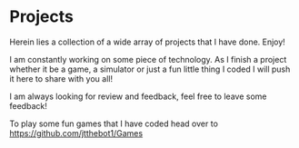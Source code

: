 # Projects
Herein lies a collection of a wide array of projects that I have done. Enjoy! 

I am constantly working on some piece of technology. As I finish a project whether it be a game, a simulator or just a fun little thing I coded I will push it here to share with you all!

I am always looking for review and feedback, feel free to leave some feedback!

To play some fun games that I have coded head over to https://github.com/jtthebot1/Games
